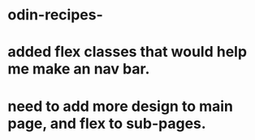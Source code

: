 # odin-recipes-

# added flex classes that would help me make an nav bar.

# need to add more design to main page, and flex to sub-pages.